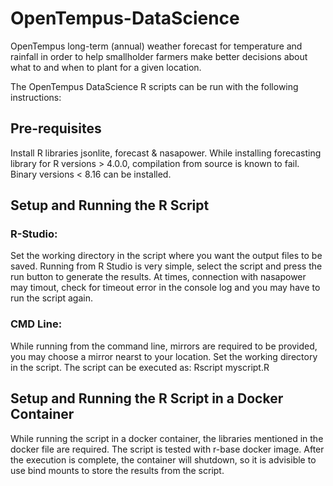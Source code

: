 # OpenTempus-DataScience

OpenTempus long-term (annual) weather forecast for temperature and rainfall in order to help smallholder farmers make better decisions about what to and when to plant for a given location.

The OpenTempus DataScience R scripts can be run with the following instructions:

## Pre-requisites
Install R libraries jsonlite, forecast & nasapower.
While installing forecasting library for R versions > 4.0.0, compilation from source is known to fail.
Binary versions < 8.16 can be installed.

## Setup and Running the R Script
### R-Studio:
Set the working directory in the script where you want the output files to be saved.
Running from R Studio is very simple, select the script and press the run button to generate the results.
At times, connection with nasapower may timout, check for timeout error in the console log and you may have to run the script again.

### CMD Line:
While running from the command line, mirrors are required to be provided, you may choose a mirror nearst to your location.
Set the working directory in the script.
The script can be executed as: Rscript myscript.R


## Setup and Running the R Script in a Docker Container
While running the script in a docker container, the libraries mentioned in the docker file are required.
The script is tested with r-base docker image. After the execution is complete, the container will shutdown, so it is advisible to use bind mounts to store the results from the script.

